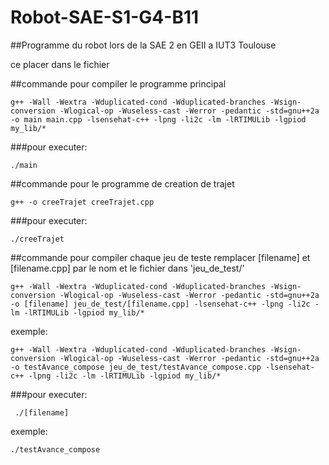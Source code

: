 # Robot-SAE-S1-G4-B11
##Programme du robot lors de la SAE 2 en GEII a IUT3 Toulouse


ce placer dans le fichier

##commande pour compiler le programme principal
~~~
g++ -Wall -Wextra -Wduplicated-cond -Wduplicated-branches -Wsign-conversion -Wlogical-op -Wuseless-cast -Werror -pedantic -std=gnu++2a -o main main.cpp -lsensehat-c++ -lpng -li2c -lm -lRTIMULib -lgpiod my_lib/*
~~~

###pour executer:
~~~
./main
~~~



##commande pour le programme de creation de trajet
~~~
g++ -o creeTrajet creeTrajet.cpp
~~~

###pour executer:
~~~
./creeTrajet
~~~


##commande pour compiler chaque jeu de teste
remplacer [filename] et [filename.cpp] par le nom et le fichier dans 'jeu_de_test/'

~~~
g++ -Wall -Wextra -Wduplicated-cond -Wduplicated-branches -Wsign-conversion -Wlogical-op -Wuseless-cast -Werror -pedantic -std=gnu++2a -o [filename] jeu_de_test/[filename.cpp] -lsensehat-c++ -lpng -li2c -lm -lRTIMULib -lgpiod my_lib/*
~~~

exemple:
~~~
g++ -Wall -Wextra -Wduplicated-cond -Wduplicated-branches -Wsign-conversion -Wlogical-op -Wuseless-cast -Werror -pedantic -std=gnu++2a -o testAvance_compose jeu_de_test/testAvance_compose.cpp -lsensehat-c++ -lpng -li2c -lm -lRTIMULib -lgpiod my_lib/*
~~~

###pour executer:
~~~
 ./[filename]
 ~~~

exemple:
~~~
./testAvance_compose
~~~


